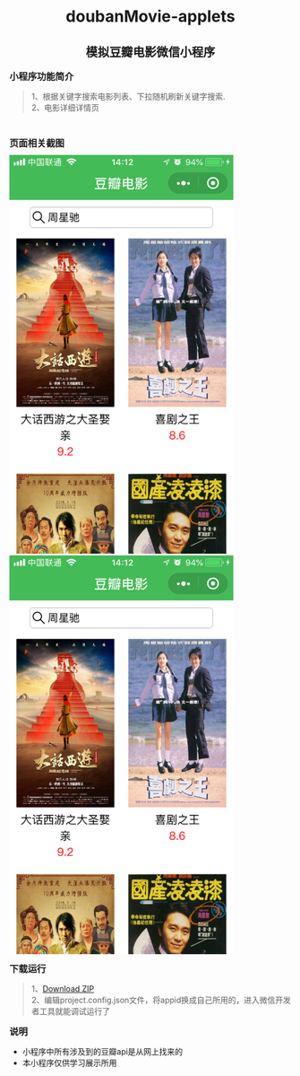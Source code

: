 <h1 align="center" style="margin-bottom:10px;">doubanMovie-applets</h1>
<h2 align="center">模拟豆瓣电影微信小程序</h2>
<h3 style="margin:10px 0"> 小程序功能简介</h3>

>1、根据关键字搜索电影列表、下拉随机刷新关键字搜索.<br>
>2、电影详细详情页
<br>
<h3 style="margin:10px 0">页面相关截图</h3>

<img src="READMEIMGS/appletsDouban1.png" width="400px" alt="相关截图">
<img src="READMEIMGS/appletsDouban1.png" width="400px" alt="相关截图">

<h3 style="margin:10px 0">下载运行</h3>

>1、[Download ZIP](https://github.com/YihooIsMe/doubanMovie-applets.git)<br>
>2、编辑project.config.json文件，将appid换成自己所用的，进入微信开发者工具就能调试运行了

<h3 style="margin:10px 0">说明</h3>

* 小程序中所有涉及到的豆瓣api是从网上找来的
* 本小程序仅供学习展示所用
